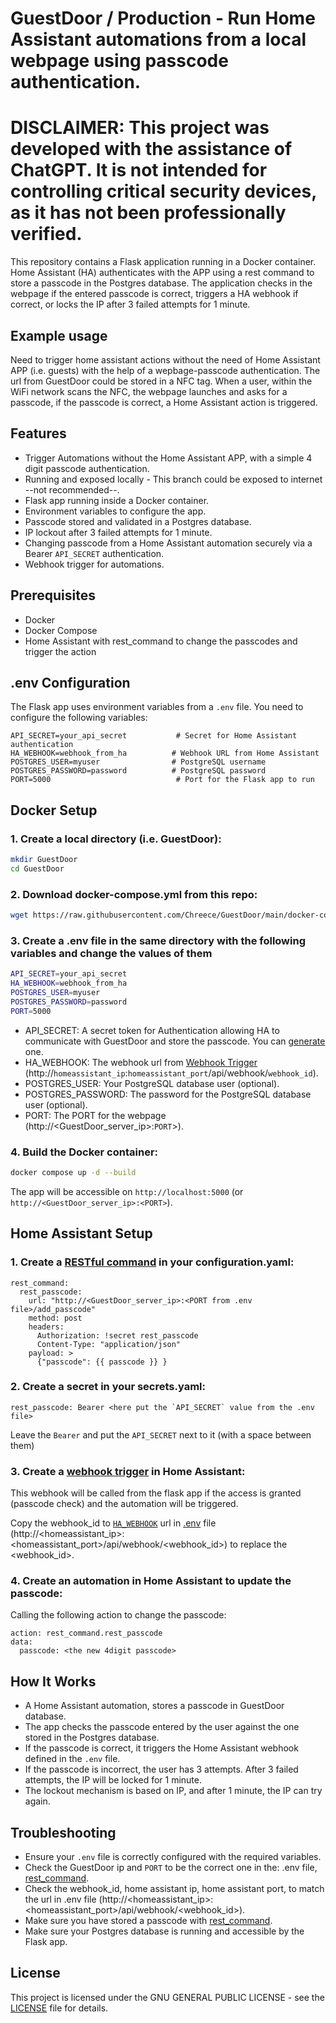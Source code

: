 # GuestDoor / Production - Run Home Assistant automations from a local webpage using passcode authentication.

# DISCLAIMER: This project was developed with the assistance of ChatGPT. It is not intended for controlling critical security devices, as it has not been professionally verified.

This repository contains a Flask application running in a Docker container. Home Assistant (HA) authenticates with the APP using a rest command to store a passcode in the Postgres database. The application checks in the webpage if the entered passcode is correct, triggers a HA webhook if correct, or locks the IP after 3 failed attempts for 1 minute.

## Example usage

Need to trigger home assistant actions without the need of Home Assistant APP (i.e. guests) with the help of a wepbage-passcode authentication.
The url from GuestDoor could be stored in a NFC tag.
When a user, within the WiFi network scans the NFC, the webpage launches and asks for a passcode, if the passcode is correct, a Home Assistant action is triggered.

## Features

- Trigger Automations without the Home Assistant APP, with a simple 4 digit passcode authentication.
- Running and exposed locally - This branch could be exposed to internet --not recommended--.
- Flask app running inside a Docker container.
- Environment variables to configure the app.
- Passcode stored and validated in a Postgres database.
- IP lockout after 3 failed attempts for 1 minute.
- Changing passcode from a Home Assistant automation securely via a Bearer `API_SECRET` authentication.
- Webhook trigger for automations.

## Prerequisites

- Docker
- Docker Compose
- Home Assistant with rest_command to change the passcodes and trigger the action

## .env Configuration

The Flask app uses environment variables from a `.env` file. You need to configure the following variables:

```env
API_SECRET=your_api_secret           # Secret for Home Assistant authentication
HA_WEBHOOK=webhook_from_ha          # Webhook URL from Home Assistant
POSTGRES_USER=myuser                # PostgreSQL username
POSTGRES_PASSWORD=password          # PostgreSQL password
PORT=5000                            # Port for the Flask app to run
```

## Docker Setup

### 1. Create a local directory (i.e. GuestDoor):

```bash
mkdir GuestDoor
cd GuestDoor
```

### 2. Download docker-compose.yml from this repo:

```bash
wget https://raw.githubusercontent.com/Chreece/GuestDoor/main/docker-compose.yml
```

### 3. Create a .env file in the same directory with the following variables and change the values of them

```bash
API_SECRET=your_api_secret
HA_WEBHOOK=webhook_from_ha
POSTGRES_USER=myuser
POSTGRES_PASSWORD=password
PORT=5000
```

- API_SECRET: A secret token for Authentication allowing HA to communicate with GuestDoor and store the passcode. You can [generate](https://it-tools.tech/token-generator) one.
- HA_WEBHOOK: The webhook url from [Webhook Trigger](https://github.com/Chreece/GuestDoor?tab=readme-ov-file#3-create-a-webhook-trigger-in-home-assistant) (http://`homeassistant_ip`:`homeassistant_port`/api/webhook/`webhook_id`).
- POSTGRES_USER: Your PostgreSQL database user (optional).
- POSTGRES_PASSWORD: The password for the PostgreSQL database user (optional).
- PORT: The PORT for the webpage (http://<GuestDoor_server_ip>:`PORT`>).

### 4. Build the Docker container:

```bash
docker compose up -d --build
```

The app will be accessible on `http://localhost:5000` (or `http://<GuestDoor_server_ip>:<PORT>`).

## Home Assistant Setup

### 1. Create a [RESTful command](https://www.home-assistant.io/integrations/rest_command/) in your configuration.yaml:

```
rest_command:
  rest_passcode:
    url: "http://<GuestDoor_server_ip>:<PORT from .env file>/add_passcode"
    method: post
    headers:
      Authorization: !secret rest_passcode
      Content-Type: "application/json"
    payload: >
      {"passcode": {{ passcode }} }
```
### 2. Create a secret in your secrets.yaml:

```
rest_passcode: Bearer <here put the `API_SECRET` value from the .env file>
```
Leave the `Bearer` and put the `API_SECRET` next to it (with a space between them)

### 3. Create a [webhook trigger](https://www.home-assistant.io/docs/automation/trigger/#webhook-trigger) in Home Assistant:

This webhook will be called from the flask app if the access is granted (passcode check) and the automation will be triggered.

Copy the webhook_id to [`HA_WEBHOOK`](https://github.com/Chreece/GuestDoor?tab=readme-ov-file#3-create-a-env-file-in-the-same-directory-with-the-following-variables-and-change-the-values-of-them) url in [.env](https://github.com/Chreece/GuestDoor?tab=readme-ov-file#3-create-a-env-file-in-the-same-directory-with-the-following-variables-and-change-the-values-of-them) file (http://<homeassistant_ip>:<homeassistant_port>/api/webhook/<webhook_id>) to replace the <webhook_id>.

### 4. Create an automation in Home Assistant to update the passcode:

Calling the following action to change the passcode:
```
action: rest_command.rest_passcode
data:
  passcode: <the new 4digit passcode>

```

## How It Works

- A Home Assistant automation, stores a passcode in GuestDoor database.
- The app checks the passcode entered by the user against the one stored in the Postgres database.
- If the passcode is correct, it triggers the Home Assistant webhook defined in the `.env` file.
- If the passcode is incorrect, the user has 3 attempts. After 3 failed attempts, the IP will be locked for 1 minute.
- The lockout mechanism is based on IP, and after 1 minute, the IP can try again.

## Troubleshooting

- Ensure your `.env` file is correctly configured with the required variables.
- Check the GuestDoor ip and `PORT` to be the correct one in the: .env file, [rest_command](https://github.com/Chreece/GuestDoor?tab=readme-ov-file#1-create-a-restful-command-in-your-configurationyaml).
- Check the webhook_id, home assistant ip, home assistant port, to match the url in .env file (http://<homeassistant_ip>:<homeassistant_port>/api/webhook/<webhook_id>).
- Make sure you have stored a passcode with [rest_command](https://github.com/Chreece/GuestDoor?tab=readme-ov-file#1-create-a-restful-command-in-your-configurationyaml).
- Make sure your Postgres database is running and accessible by the Flask app.

## License

This project is licensed under the GNU GENERAL PUBLIC LICENSE - see the [LICENSE](LICENSE) file for details.
